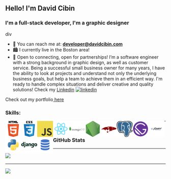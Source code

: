 ## Hello! I'm David Cibin
### I'm a full-stack developer, I'm a graphic designer

div
- 📧   You can reach me at: **developer@davidcibin.com**
- 🏙️   I currently live in the Boston area!
- 🤝   Open to connecting, open for partnerships!
I’m a software engineer with a strong background in graphic design, as well as customer service. Being a successful small business owner for many years, I have the ability to look at projects and understand not only the underlying business goals, but help a team to achieve them in an efficient way. I'm ready to handle complex situations and deliver creative and quality solutions!
Check my [Linkedin](https://www.linkedin.com/in/davidcibin) [<img src='https://cdn.jsdelivr.net/npm/simple-icons@3.0.1/icons/linkedin.svg' alt='linkedin' height='25'>](https://www.linkedin.com/in/davidcibin/)  

Check out my portfolio<a href='https://www.davidcibin.com' target="_blank" rel="noopener noreferrer"> here</a>


### Skills: 

<img width=50 align="left" src="https://raw.githubusercontent.com/github/explore/80688e429a7d4ef2fca1e82350fe8e3517d3494d/topics/html/html.png"/>
<img width=50 align="left" src="https://raw.githubusercontent.com/github/explore/80688e429a7d4ef2fca1e82350fe8e3517d3494d/topics/css/css.png"/>
<img width=50 align="left" src="https://raw.githubusercontent.com/github/explore/80688e429a7d4ef2fca1e82350fe8e3517d3494d/topics/javascript/javascript.png"/>
<img width=50 align="left" src="https://raw.githubusercontent.com/github/explore/80688e429a7d4ef2fca1e82350fe8e3517d3494d/topics/react/react.png"/>
<img width=50 align="left" src="https://raw.githubusercontent.com/github/explore/80688e429a7d4ef2fca1e82350fe8e3517d3494d/topics/mongodb/mongodb.png"/>
<img width=50 align="left" src="https://raw.githubusercontent.com/github/explore/80688e429a7d4ef2fca1e82350fe8e3517d3494d/topics/nodejs/nodejs.png"/>
<img width=50 align="left" src="https://raw.githubusercontent.com/github/explore/80688e429a7d4ef2fca1e82350fe8e3517d3494d/topics/mongoose/mongoose.png"/>
<img width=50 align="left" src="https://raw.githubusercontent.com/github/explore/80688e429a7d4ef2fca1e82350fe8e3517d3494d/topics/postgresql/postgresql.png"/>
<img width=50 align="left" src="https://raw.githubusercontent.com/github/explore/e94815998e4e0713912fed477a1f346ec04c3da2/topics/gatsby/gatsby.png"/>
<img width=50 align="left" src="https://raw.githubusercontent.com/github/explore/80688e429a7d4ef2fca1e82350fe8e3517d3494d/topics/jquery/jquery.png"/>
<img width=50 align="left" src="https://raw.githubusercontent.com/github/explore/80688e429a7d4ef2fca1e82350fe8e3517d3494d/topics/python/python.png"/>
<img width=50 align="left" src="https://raw.githubusercontent.com/github/explore/80688e429a7d4ef2fca1e82350fe8e3517d3494d/topics/django/django.png"/>
<img width=50 align="left" src="https://raw.githubusercontent.com/github/explore/80688e429a7d4ef2fca1e82350fe8e3517d3494d/topics/sql/sql.png"/> 
<hr>

### GitHub Stats
<hr>
<div display=inline-flex>
  <a href="https://github.com/davidcibin/github-readme-stats">
    <img src="https://github-readme-stats.vercel.app/api?username=davidcibin&theme=buefy&show_icons=true" />
  </a> 
<hr>
  <a href="https://github.com/davidcibin/github-readme-stats">
    <img src="https://github-readme-stats.vercel.app/api/top-langs/?username=davidcibin" />
  </a>
</div>
